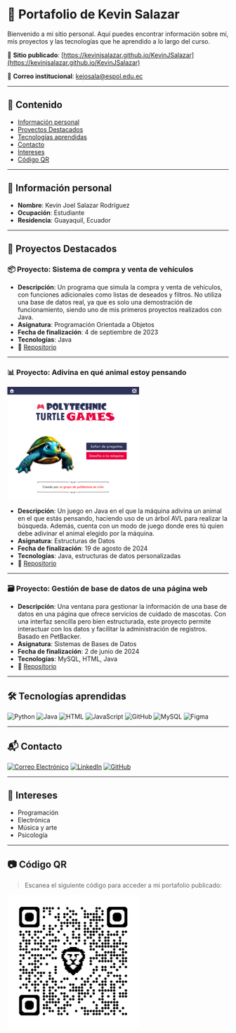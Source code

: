# 💼 Portafolio de Kevin Salazar

Bienvenido a mi sitio personal. Aquí puedes encontrar información sobre mí, mis proyectos y las tecnologías que he aprendido a lo largo del curso.

🔗 **Sitio publicado**: [https://kevinjsalazar.github.io/KevinJSalazar](https://kevinjsalazar.github.io/KevinJSalazar)

📧 **Correo institucional**: [kejosala@espol.edu.ec](mailto:kejosala@espol.edu.ec)

---

## 📄 Contenido

- [Información personal](#información-personal)
- [Proyectos Destacados](#proyectos-destacados)
- [Tecnologías aprendidas](#tecnologías-aprendidas)
- [Contacto](#contacto)
- [Intereses](#intereses)
- [Código QR](#código-qr)

---

## 👤 Información personal

- **Nombre**: Kevin Joel Salazar Rodríguez  
- **Ocupación**: Estudiante  
- **Residencia**: Guayaquil, Ecuador  

---

## 🚀 Proyectos Destacados

### 📦 Proyecto: Sistema de compra y venta de vehículos

- **Descripción**: Un programa que simula la compra y venta de vehículos, con funciones adicionales como listas de deseados y filtros. No utiliza una base de datos real, ya que es solo una demostración de funcionamiento, siendo uno de mis primeros proyectos realizados con Java.
- **Asignatura**: Programación Orientada a Objetos
- **Fecha de finalización**: 4 de septiembre de 2023
- **Tecnologías**: Java
- 🔗 [Repositorio](https://github.com/KevinJSalazar/VentasTTV-POO-Proyecto)

---

### 📊 Proyecto: Adivina en qué animal estoy pensando

<img src="images/proyecto2_estructuras.png" alt="Adivina quién" width="300"/>

- **Descripción**: Un juego en Java en el que la máquina adivina un animal en el que estás pensando, haciendo uso de un árbol AVL para realizar la búsqueda. Además, cuenta con un modo de juego donde eres tú quien debe adivinar el animal elegido por la máquina. 
- **Asignatura**: Estructuras de Datos
- **Fecha de finalización**: 19 de agosto de 2024
- **Tecnologías**: Java, estructuras de datos personalizadas
- 🔗 [Repositorio](https://github.com/KevinJSalazar/Proyecto2-EstructurasDatos)

---

### 🗃️ Proyecto: Gestión de base de datos de una página web

- **Descripción**: Una ventana para gestionar la información de una base de datos en una página que ofrece servicios de cuidado de mascotas. Con una interfaz sencilla pero bien estructurada, este proyecto permite interactuar con los datos y facilitar la administración de registros. Basado en PetBacker.
- **Asignatura**: Sistemas de Bases de Datos
- **Fecha de finalización**: 2 de junio de 2024
- **Tecnologías**: MySQL, HTML, Java
- 🔗 [Repositorio](https://github.com/KevinJSalazar/ProyectoSBD)

---

## 🛠️ Tecnologías aprendidas

![Python](https://img.shields.io/badge/Python-3776AB?style=for-the-badge&logo=python&logoColor=white)
![Java](https://img.shields.io/badge/Java-ED8B00?style=for-the-badge&logo=java&logoColor=white)
![HTML](https://img.shields.io/badge/HTML-E34F26?style=for-the-badge&logo=html&logoColor=white)
![JavaScript](https://img.shields.io/badge/JavaScript-F7DF1E?style=for-the-badge&logo=javascript&logoColor=black)
![GitHub](https://img.shields.io/badge/GitHub-181717?style=for-the-badge&logo=github&logoColor=white)
![MySQL](https://img.shields.io/badge/MySQL-4479A1?style=for-the-badge&logo=mysql&logoColor=white)
![Figma](https://img.shields.io/badge/Figma-F24E1E?style=for-the-badge&logo=figma&logoColor=white)


---

## 📬 Contacto

[![Correo Electrónico](https://img.shields.io/badge/Email-%23EA4335?style=for-the-badge&logo=gmail&logoColor=white)](mailto:kejosala@espol.edu.ec)
[![LinkedIn](https://img.shields.io/badge/LinkedIn-%230077B5?style=for-the-badge&logo=linkedin&logoColor=white)](https://www.linkedin.com/in/kevin-salazar-rodríguez-77302b279/)
[![GitHub](https://img.shields.io/badge/GitHub-%23121011?style=for-the-badge&logo=github&logoColor=white)](https://github.com/KevinJSalazar)

---

## 🎯 Intereses

- Programación
- Electrónica
- Música y arte
- Psicología

---

## 📷 Código QR

> Escanea el siguiente código para acceder a mi portafolio publicado:

<img src="images/qr.png" alt="QR code" width="300"/>
